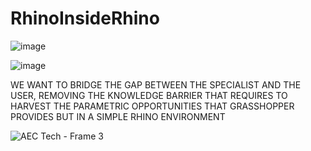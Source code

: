 # RhinoInsideRhino

![image](https://github.com/user-attachments/assets/4757fac5-4339-40fb-b4ed-9e5f45995ecb)



![image](https://github.com/user-attachments/assets/5344d46e-3422-468f-8e67-fffddb817534)



WE WANT TO BRIDGE THE GAP BETWEEN THE SPECIALIST AND THE USER, REMOVING THE KNOWLEDGE BARRIER THAT REQUIRES TO HARVEST THE PARAMETRIC OPPORTUNITIES THAT GRASSHOPPER PROVIDES BUT IN A SIMPLE RHINO ENVIRONMENT

![AEC Tech - Frame 3](https://github.com/user-attachments/assets/3b6a7337-9cc8-436e-a5bd-730e4c810f8c)



